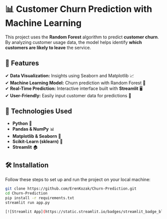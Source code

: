 # 📊 Customer Churn Prediction with Machine Learning  

This project uses the **Random Forest** algorithm to predict **customer churn**. By analyzing customer usage data, the model helps identify **which customers are likely to leave** the service.  

## 🚀 Features  
✔ **Data Visualization:** Insights using Seaborn and Matplotlib 📈  
✔ **Machine Learning Model:** Churn prediction with Random Forest 🌳  
✔ **Real-Time Prediction:** Interactive interface built with **Streamlit** 🖥️  
✔ **User-Friendly:** Easily input customer data for predictions 👥  

## 🔧 Technologies Used  
- **Python** 🐍  
- **Pandas & NumPy** 📊  
- **Matplotlib & Seaborn** 🎨  
- **Scikit-Learn (sklearn)** 🤖  
- **Streamlit** 🏠  

## 🛠️ Installation  
Follow these steps to set up and run the project on your local machine:  

```bash
git clone https://github.com/ErenKozak/Churn-Prediction.git
cd Churn-Prediction
pip install -r requirements.txt
streamlit run app.py

[![Streamlit App](https://static.streamlit.io/badges/streamlit_badge_black_white.svg)](https://ekchurnpredict.streamlit.app/)
